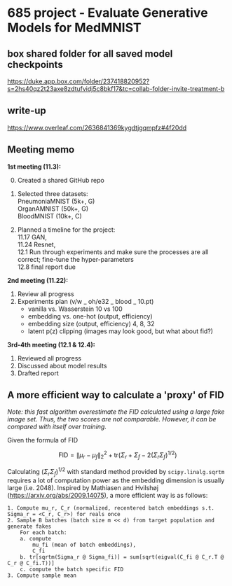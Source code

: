 # 685 project - Evaluate Generative Models for MedMNIST

## box shared folder for all saved model checkpoints
https://duke.app.box.com/folder/237418820952?s=2hs40qz2t23axe8zdtufvidj5c8bkf17&tc=collab-folder-invite-treatment-b
## write-up
https://www.overleaf.com/2636841369kygdtjgqmpfz#4f20dd

## Meeting memo
**1st meeting (11.3):**

0. Created a shared GitHub repo

1. Selected three datasets:  
	PneumoniaMNIST 	(5k+, G)  
	OrganAMNIST 	(50k+, G)  
	BloodMNIST		(10k+, C)

2. Planned a timeline for the project:  
	11.17 GAN,  
	11.24 Resnet,  
	12.1 Run through experiments and make sure the processes are all correct; fine-tune the hyper-parameters  
	12.8 final report due

**2nd meeting (11.22):**

1. Review all progress  
2. Experiments plan (v/w _ oh/e32 _ blood _ 10.pt)
	* vanilla vs. Wasserstein 10 vs 100
	* embedding vs. one-hot (output, efficiency) 
	* embedding size (output, efficiency)
		4, 8, 32
	* latent p(z) clipping (images may look good, but what about fid?)

**3rd-4th meeting (12.1 & 12.4):**

1. Reviewed all progress
2. Discussed about model results
3. Drafted report

## A more efficient way to calculate a 'proxy' of FID
*Note: this fast algorithm overestimate the FID calculated using a large fake image set. Thus, the two scores are not comparable. However, it can be compared with itself over training.*

Given the formula of FID

$$
\mathrm{FID} = 
\| \mu_r - \mu_f \|_2^2 + \mathrm{tr}(\Sigma_r + \Sigma_f - 2(\Sigma_r\Sigma_f)^{1/2})
$$

Calculating $(\Sigma_r\Sigma_f)^{1/2}$ with standard method provided by `scipy.linalg.sqrtm` requires a lot of computation power as the embedding dimension is usually large (i.e. 2048). Inspired by Mathiasen and Hvilshøj (https://arxiv.org/abs/2009.14075), a more efficient way is as follows:

	1. Compute mu_r, C_r (normalized, recentered batch embeddings s.t. Sigma_r = <C_r, C_r>) for reals once
	2. Sample B batches (batch size m << d) from target population and generate fakes
		For each batch:
		a. compute
			mu_fi (mean of batch embeddings), 
			C_fi
		b. tr[sqrtm(Sigma_r @ Sigma_fi)] = sum[sqrt(eigval(C_fi @ C_r.T @ C_r @ C_fi.T))]
		c. compute the batch specific FID
	3. Compute sample mean
